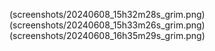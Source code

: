(screenshots/20240608_15h32m28s_grim.png)
(screenshots/20240608_15h33m26s_grim.png)
(screenshots/20240608_16h35m29s_grim.png)
